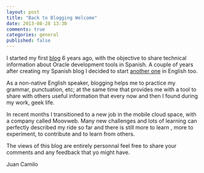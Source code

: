 ```yaml
---
layout: post
title: "Back to Blogging Welcome"
date: 2013-08-28 13:30
comments: true
categories: general
published: false 
---
```

I started my first [blog](http://oracleradio.blogspot.com) 6 years ago, with the objective to share technical information about Oracle development tools in Spanish. A couple of years after creating my Spanish blog I decided to start [another one](http://blogs.oracle.com/jruiz) in English too.

As a non-native English speaker, blogging helps me to practice my grammar, punctuation, etc; at the same time that provides me with a tool to share with others useful information that every now and then I found during my work, geek life.

In recent months I transitioned to a new job in the mobile cloud space, with a company called Moovweb. Many new challenges and lots of learning can perfectly described my ride so far and there is still more to learn , more to experiment, to contribute and to learn from others.

The views of this blog are entirely personnal feel free to share your comments and any feedback that yo might have.

Juan Camilo